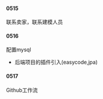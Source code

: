 #### 0515
联系卖家，联系建模人员
#### 0516
配置mysql
- 后端项目的插件引入(easycode,jpa)
#### 0517
Github工作流





















